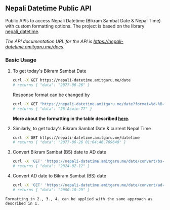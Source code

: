 ## Nepali Datetime Public API

Public APIs to access Nepali Datetime (Bikram Sambat Date & Nepal Time) with custom formatting options. The project is 
based on the library [nepali_datetime](https://github.com/amitgaru2/nepali-datetime).

_The API documentation URL for the API is https://nepali-datetime.amitgaru.me/docs._

### Basic Usage

1. To get today's Bikram Sambat Date

   ```sh
   curl -X GET https://nepali-datetime.amitgaru.me/date
   # returns { "data": "2077-06-26" }
   ```

   Response format can be changed by

   ```sh
   curl -X GET "https://nepali-datetime.amitgaru.me/date?format=%d-%B-%y"
   # returns { "data": "26-Aswin-77" }
   ```

   **More about the formatting in the table described [here](https://amitgaru2.github.io/nepali-datetime/html/index.html#strftime-and-strptime-behavior).**

1. Similarly, to get today's Bikram Sambat Date & current Nepal Time

   ```sh
   curl -X GET https://nepali-datetime.amitgaru.me/datetime
   # returns { "data": "2077-06-26 01:04:46.769648" }
   ```

1. Convert Bikram Sambat (BS) date to AD date

   ```sh
   curl -X 'GET' 'https://nepali-datetime.amitgaru.me/date/convert/bs-ad?bs_date=2080-10-29&format=%Y-%m-%d'
   # returns { "data": "2024-02-12" }
   ```

1. Convert AD date to Bikram Sambat (BS) date

   ```sh
   curl -X 'GET' 'https://nepali-datetime.amitgaru.me/date/convert/ad-bs?ad_date=2024-02-12&format=%Y-%m-%d'
   # returns { "data": "2080-10-29" }
   ```

`Formatting in 2., 3., 4. can be applied with the same approach as described in 1.`
